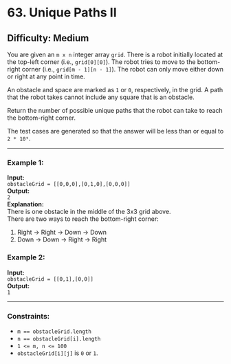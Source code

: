 # 63. Unique Paths II

**Difficulty:** Medium  
---

You are given an `m x n` integer array `grid`. There is a robot initially located at the top-left corner (i.e., `grid[0][0]`). The robot tries to move to the bottom-right corner (i.e., `grid[m - 1][n - 1]`). The robot can only move either down or right at any point in time.

An obstacle and space are marked as `1` or `0`, respectively, in the grid. A path that the robot takes cannot include any square that is an obstacle.

Return the number of possible unique paths that the robot can take to reach the bottom-right corner.

The test cases are generated so that the answer will be less than or equal to `2 * 10⁹`.

---

### Example 1:
**Input:**  
`obstacleGrid = [[0,0,0],[0,1,0],[0,0,0]]`  
**Output:**  
`2`  
**Explanation:**  
There is one obstacle in the middle of the 3x3 grid above.  
There are two ways to reach the bottom-right corner:  
1. Right → Right → Down → Down  
2. Down → Down → Right → Right  

### Example 2:
**Input:**  
`obstacleGrid = [[0,1],[0,0]]`  
**Output:**  
`1`  

---

### Constraints:
- `m == obstacleGrid.length`  
- `n == obstacleGrid[i].length`  
- `1 <= m, n <= 100`  
- `obstacleGrid[i][j]` is `0` or `1`.
